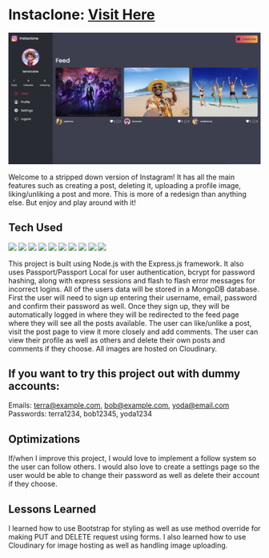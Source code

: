 # Instaclone: <a href="https://instaclone-az03.onrender.com/" target="_blank">Visit Here</a>

<p>
  <img src="https://github.com/Danielle-Higgins/instaclone/blob/main/public/img/preview-img.png">
</p>

Welcome to a stripped down version of Instagram! It has all the main features such as creating a post, deleting it, uploading a profile image, liking/unliking a post and more. This is more of a redesign than anything else. But enjoy and play around with it!

## Tech Used

<p>
  <img src="https://img.shields.io/badge/ejs-%23B4CA65.svg?style=for-the-badge&logo=ejs&logoColor=black">
  <img src="https://img.shields.io/badge/css3-%231572B6.svg?style=for-the-badge&logo=css3&logoColor=white">
  <img src="https://img.shields.io/badge/bootstrap-%238511FA.svg?style=for-the-badge&logo=bootstrap&logoColor=white">
  <img src="https://img.shields.io/badge/javascript-%23323330.svg?style=for-the-badge&logo=javascript&logoColor=%23F7DF1E">
  <img src="https://img.shields.io/badge/node.js-6DA55F?style=for-the-badge&logo=node.js&logoColor=white">
  <img src="https://img.shields.io/badge/NPM-%23CB3837.svg?style=for-the-badge&logo=npm&logoColor=white">
  <img src="https://img.shields.io/badge/express.js-%23404d59.svg?style=for-the-badge&logo=express&logoColor=%2361DAFB">
  <img src="https://img.shields.io/badge/NODEMON-%23323330.svg?style=for-the-badge&logo=nodemon&logoColor=%BBDEAD">
  <img src="https://img.shields.io/badge/MongoDB-%234ea94b.svg?style=for-the-badge&logo=mongodb&logoColor=white">
  <img src="https://img.shields.io/badge/Render-%46E3B7.svg?style=for-the-badge&logo=render&logoColor=white">
</p>

This project is built using Node.js with the Express.js framework. It also uses Passport/Passport Local for user authentication, bcrypt for password hashing, along with express sessions and flash to flash error messages for incorrect logins. All of the users data will be stored in a MongoDB database. First the user will need to sign up entering their username, email, password and confirm their password as well. Once they sign up, they will be automatically logged in where they will be redirected to the feed page where they will see all the posts available. The user can like/unlike a post, visit the post page to view it more closely and add comments. The user can view their profile as well as others and delete their own posts and comments if they choose. All images are hosted on Cloudinary.

## If you want to try this project out with dummy accounts:

Emails: terra@example.com, bob@example.com, yoda@email.com
<br>
Passwords: terra1234, bob12345, yoda1234

## Optimizations

If/when I improve this project, I would love to implement a follow system so the user can follow others. I would also love to create a settings page so the user would be able to change their password as well as delete their account if they choose.

## Lessons Learned

I learned how to use Bootstrap for styling as well as use method override for making PUT and DELETE request using forms. I also learned how to use Cloudinary for image hosting as well as handling image uploading.

